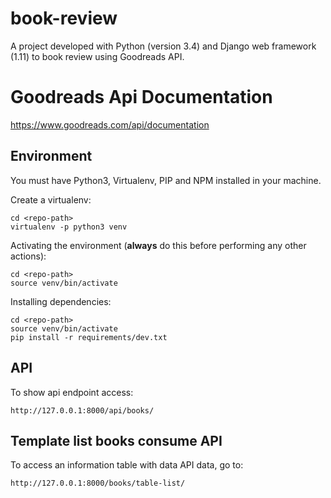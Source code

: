 # book-review
A project developed with Python (version 3.4) and Django web framework (1.11) to book review using Goodreads API.


# Goodreads Api Documentation
https://www.goodreads.com/api/documentation



## Environment

You must have Python3, Virtualenv, PIP and NPM installed in your machine.  

Create a virtualenv:
```
cd <repo-path>
virtualenv -p python3 venv
```

Activating the environment (**always** do this before performing any other actions):  
```
cd <repo-path>
source venv/bin/activate
```

Installing dependencies:  
```
cd <repo-path>
source venv/bin/activate
pip install -r requirements/dev.txt
```



## API

To show api endpoint access:
```
http://127.0.0.1:8000/api/books/
```



## Template list books consume API

To access an information table with data API data, go to:
```
http://127.0.0.1:8000/books/table-list/
```

